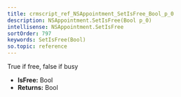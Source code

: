 ```yaml
---
title: crmscript_ref_NSAppointment_SetIsFree_Bool_p_0
description: NSAppointment.SetIsFree(Bool p_0)
intellisense: NSAppointment.SetIsFree
sortOrder: 797
keywords: SetIsFree(Bool)
so.topic: reference
---
```



True if free, false if busy



* **IsFree:** Bool
* **Returns:** Bool


